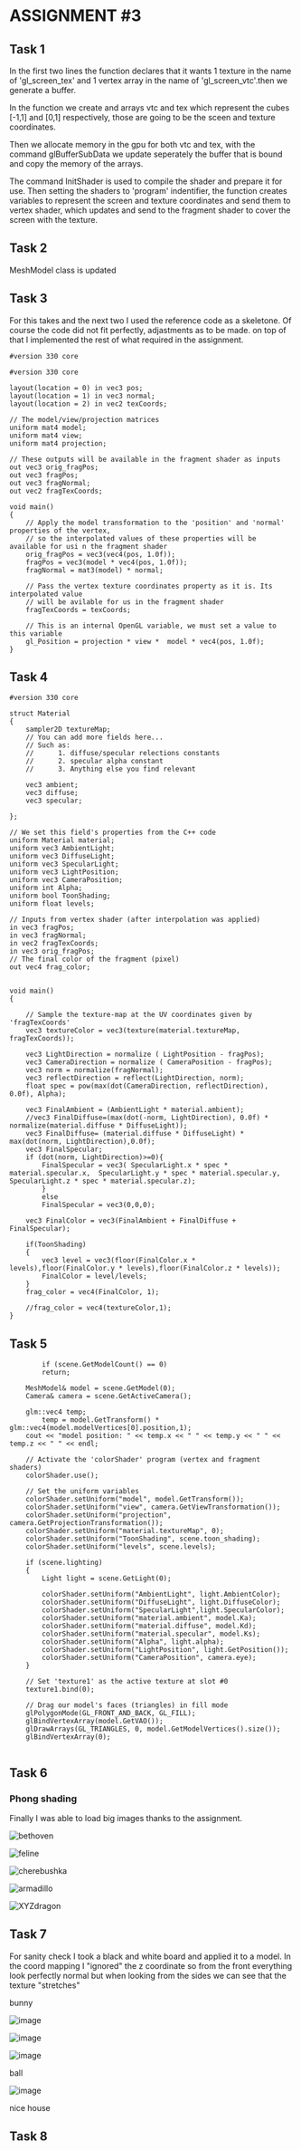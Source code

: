 
# ASSIGNMENT #3


## Task 1

In the first two lines the function declares that it wants 1 texture in the name of 'gl_screen_tex' and 1 vertex array in the name of 'gl_screen_vtc'.then we generate a buffer.

In the function we create and arrays vtc and tex which represent the cubes [-1,1] and [0,1] respectively, those are going to be the sceen and texture coordinates.

Then we allocate memory in the gpu for both vtc and tex, with the command glBufferSubData we update seperately the buffer that is bound and copy the memory of the arrays.

The command InitShader is used to compile the shader and prepare it for use. Then setting the shaders to 'program' indentifier, 
the function creates variables to represent the screen and texture coordinates and send them to vertex shader, which updates and send to the fragment shader to cover the screen with the texture.


## Task 2

MeshModel class is updated

## Task 3 

For this takes and the next two I used the reference code as a skeletone. Of course the code did not fit perfectly, adjastments as to be made. on top of that I implemented the rest of what required in the assignment.
```
#version 330 core

#version 330 core

layout(location = 0) in vec3 pos;
layout(location = 1) in vec3 normal;
layout(location = 2) in vec2 texCoords;

// The model/view/projection matrices
uniform mat4 model;
uniform mat4 view;
uniform mat4 projection;

// These outputs will be available in the fragment shader as inputs
out vec3 orig_fragPos;
out vec3 fragPos;
out vec3 fragNormal;
out vec2 fragTexCoords;

void main()
{
	// Apply the model transformation to the 'position' and 'normal' properties of the vertex,
	// so the interpolated values of these properties will be available for usi n the fragment shader
	orig_fragPos = vec3(vec4(pos, 1.0f));
	fragPos = vec3(model * vec4(pos, 1.0f));
	fragNormal = mat3(model) * normal;

	// Pass the vertex texture coordinates property as it is. Its interpolated value
	// will be avilable for us in the fragment shader
	fragTexCoords = texCoords;

	// This is an internal OpenGL variable, we must set a value to this variable
	gl_Position = projection * view *  model * vec4(pos, 1.0f);
}
```

## Task 4
```
#version 330 core

struct Material
{
	sampler2D textureMap;
	// You can add more fields here...
	// Such as:
	//		1. diffuse/specular relections constants
	//		2. specular alpha constant
	//		3. Anything else you find relevant
	
	vec3 ambient;
	vec3 diffuse;
	vec3 specular;
	
};

// We set this field's properties from the C++ code
uniform Material material;
uniform vec3 AmbientLight;
uniform vec3 DiffuseLight;
uniform vec3 SpecularLight;
uniform vec3 LightPosition;
uniform vec3 CameraPosition;
uniform int Alpha;
uniform bool ToonShading;
uniform float levels;

// Inputs from vertex shader (after interpolation was applied)
in vec3 fragPos;
in vec3 fragNormal;
in vec2 fragTexCoords;
in vec3 orig_fragPos;
// The final color of the fragment (pixel)
out vec4 frag_color;


void main()
{
	
	// Sample the texture-map at the UV coordinates given by 'fragTexCoords'
	vec3 textureColor = vec3(texture(material.textureMap, fragTexCoords));

	vec3 LightDirection = normalize ( LightPosition - fragPos);
	vec3 CameraDirection = normalize ( CameraPosition - fragPos);
	vec3 norm = normalize(fragNormal);
	vec3 reflectDirection = reflect(LightDirection, norm);
	float spec = pow(max(dot(CameraDirection, reflectDirection), 0.0f), Alpha);

	vec3 FinalAmbient = (AmbientLight * material.ambient);
	//vec3 FinalDiffuse=(max(dot(-norm, LightDirection), 0.0f) * normalize(material.diffuse * DiffuseLight));
	vec3 FinalDiffuse= (material.diffuse * DiffuseLight) * max(dot(norm, LightDirection),0.0f);
	vec3 FinalSpecular;
	if (dot(norm, LightDirection)>=0){
		FinalSpecular = vec3( SpecularLight.x * spec * material.specular.x,  SpecularLight.y * spec * material.specular.y,  SpecularLight.z * spec * material.specular.z);
		}
		else 
		FinalSpecular = vec3(0,0,0);
	
	vec3 FinalColor = vec3(FinalAmbient + FinalDiffuse + FinalSpecular);

	if(ToonShading)
	{
		vec3 level = vec3(floor(FinalColor.x * levels),floor(FinalColor.y * levels),floor(FinalColor.z * levels));
		FinalColor = level/levels;
	}
	frag_color = vec4(FinalColor, 1);

	//frag_color = vec4(textureColor,1);
}
```

## Task 5
```
		if (scene.GetModelCount() == 0)
		return;

	MeshModel& model = scene.GetModel(0);
	Camera& camera = scene.GetActiveCamera();

	glm::vec4 temp;
		temp = model.GetTransform() * glm::vec4(model.modelVertices[0].position,1);
	cout << "model position: " << temp.x << " " << temp.y << " " << temp.z << " " << endl;

	// Activate the 'colorShader' program (vertex and fragment shaders)
	colorShader.use();

	// Set the uniform variables
	colorShader.setUniform("model", model.GetTransform());
	colorShader.setUniform("view", camera.GetViewTransformation());
	colorShader.setUniform("projection", camera.GetProjectionTransformation());
	colorShader.setUniform("material.textureMap", 0);
	colorShader.setUniform("ToonShading", scene.toon_shading);
	colorShader.setUniform("levels", scene.levels);

	if (scene.lighting)
	{
		Light light = scene.GetLight(0);

		colorShader.setUniform("AmbientLight", light.AmbientColor);
		colorShader.setUniform("DiffuseLight", light.DiffuseColor);
		colorShader.setUniform("SpecularLight",light.SpecularColor);
		colorShader.setUniform("material.ambient", model.Ka);
		colorShader.setUniform("material.diffuse", model.Kd);
		colorShader.setUniform("material.specular", model.Ks);
		colorShader.setUniform("Alpha", light.alpha);
		colorShader.setUniform("LightPosition", light.GetPosition());
		colorShader.setUniform("CameraPosition", camera.eye);
	}

	// Set 'texture1' as the active texture at slot #0
	texture1.bind(0);

	// Drag our model's faces (triangles) in fill mode
	glPolygonMode(GL_FRONT_AND_BACK, GL_FILL);
	glBindVertexArray(model.GetVAO());
	glDrawArrays(GL_TRIANGLES, 0, model.GetModelVertices().size());
	glBindVertexArray(0);
	
```
	


## Task 6 

### Phong shading

Finally I was able to load big images thanks to the assignment.


![bethoven](https://user-images.githubusercontent.com/92395711/153049149-52f1d78b-314a-4052-b488-64805b18ef2e.png)

![feline](https://user-images.githubusercontent.com/92395711/153049154-bd9e927c-260a-43e8-a92d-ec70f4d2dd25.png)

![cherebushka](https://user-images.githubusercontent.com/92395711/153049167-15c50e88-9806-485e-8ab4-634d7803b813.png)

![armadillo](https://user-images.githubusercontent.com/92395711/153049175-671da3d2-648b-4eb1-a4ca-b861308908b4.png)

![XYZdragon](https://user-images.githubusercontent.com/92395711/153049187-94a91d83-934d-4353-8e14-7cdcd0e3d07b.png)


## Task 7

For sanity check I took a black and white board and applied it to a model.
In the coord mapping I "ignored" the z coordinate so from the front everything look perfectly normal but when looking from the sides we can see that the texture "stretches"

bunny

![image](https://user-images.githubusercontent.com/92395711/153052728-422157db-c61c-4b15-8de0-c101a4dfa5df.png)

![image](https://user-images.githubusercontent.com/92395711/153052805-2f7c301b-10bb-4511-af89-7d0e5b3af610.png)

![image](https://user-images.githubusercontent.com/92395711/153052851-99dc58cf-fbd8-4df3-b933-379d9b8a5314.png)

ball

![image](https://user-images.githubusercontent.com/92395711/153054551-5d5f47f0-b094-4c6b-aac6-4ae211723daf.png)

nice house




## Task 8
